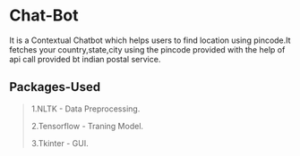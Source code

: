 # Chat-Bot
It is a Contextual Chatbot which helps users to find location using pincode.It fetches your country,state,city using the pincode provided with the help of api call provided bt indian postal service.

## Packages-Used
> 1.NLTK - Data Preprocessing.
> 
> 2.Tensorflow - Traning Model.
> 
> 3.Tkinter - GUI.

